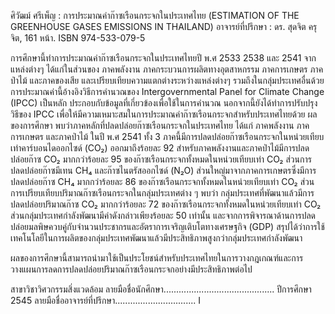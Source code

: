 ศิวัฒม์ ศรีเพ็ญ : การประมาณค่าก๊าซเรือนกระจกในประเทศไทย (ESTIMATION OF THE GREENHOUSE GASES EMISSIONS IN THAILAND) อาจารย์ที่ปรึกษา :
ดร. สุดจิต ครุจิต, 161 หน้า. ISBN 974-533-079-5

การศึกษานี้ทำการประมาณค่าก๊าซเรือนกระจกในประเทศไทยปี พ.ศ 2533 2538 และ 2541 จากแหล่งต่างๆ ได้แก่ในส่วนของ ภาคพลังงาน ภาคกระบวนการผลิตทางอุตสาหกรรม ภาคการเกษตร ภาคป่าไม้ และภาคของเสีย และเปรียบเทียบความแตกต่างระหว่างแหล่งต่างๆ รวมถึงในกลุ่มประเทศอื่นด้วย การประมาณค่านี้อ้างอิงวิธีการคำนวณของ Intergovernmental Panel for Climate Change (IPCC) เป็นหลัก ประกอบกับข้อมูลที่เกี่ยวข้องเพื่อใช้ในการคำนวณ นอกจากนี้ยังได้ทำการปรับปรุงวิธีของ IPCC เพื่อให้มีความเหมาะสมในการประมาณค่าก๊าซเรือนกระจกสำหรับประเทศไทยด้วย ผลของการศึกษา พบว่าภาคหลักที่ปลดปล่อยก๊าซเรือนกระจกในประเทศไทย ได้แก่ ภาคพลังงาน ภาคการเกษตร และภาคป่าไม้ ในปี พ.ศ 2541 ทั้ง 3 ภาคนี้มีการปลดปล่อยก๊าซเรือนกระจกในหน่วยเทียบเท่าคาร์บอนไดออกไซด์ (CO₂) ออกมาถึงร้อยละ 92 สำหรับภาคพลังงานและภาคป่าไม้มีการปลดปล่อยก๊าซ CO₂ มากกว่าร้อยละ 95 ของก๊าซเรือนกระจกทั้งหมดในหน่วยเทียบเท่า CO₂ ส่วนการปลดปล่อยก๊าซมีเทน CH₄ และก๊าซไนตรัสออกไซด์ (N₂O) ส่วนใหญ่มาจากภาคการเกษตรซึ่งมีการปลดปล่อยก๊าซ CH₄ มากกว่าร้อยละ 86 ของก๊าซเรือนกระจกทั้งหมดในหน่วยเทียบเท่า CO₂ ส่วนการเปรียบเทียบปริมาณก๊าซเรือนกระจกในกลุ่มประเทศต่าง ๆ พบว่า กลุ่มประเทศที่พัฒนาแล้วมีการปลดปล่อยปริมาณก๊าซ CO₂ มากกว่าร้อยละ 72 ของก๊าซเรือนกระจกทั้งหมดในหน่วยเทียบเท่า CO₂ ส่วนกลุ่มประเทศกำลังพัฒนามีค่าดังกล่าวเพียงร้อยละ 50 เท่านั้น และจากการพิจารณาด้านการปลดปล่อยมลพิษควบคู่กับจำนวนประชากรและอัตราการเจริญเติบโตทางเศรษฐกิจ (GDP) สรุปได้ว่าการใช้เทคโนโลยีในการผลิตของกลุ่มประเทศพัฒนาแล้วมีประสิทธิภาพสูงกว่ากลุ่มประเทศกำลังพัฒนา

ผลของการศึกษานี้สามารถนำมาใช้เป็นประโยชน์สำหรับประเทศไทยในการวางกฎเกณฑ์และการวางแผนการลดการปลดปล่อยปริมาณก๊าซเรือนกระจกอย่างมีประสิทธิภาพต่อไป

สาขาวิชาวิศวกรรมสิ่งแวดล้อม ลายมือชื่อนักศึกษา............................................
ปีการศึกษา 2545 ลายมือชื่ออาจารย์ที่ปรึกษา................................
I
